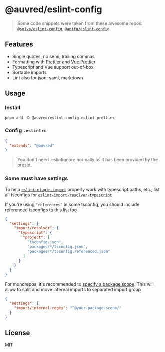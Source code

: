 # @auvred/eslint-config

> Some code snippets were taken from these awesome repos: [`@so1ve/eslint-config`](https://github.com/so1ve/eslint-config), [`@antfu/eslint-config`](https://github.com/antfu/eslint-config)

## Features
- Single quotes, no semi, trailing commas
- Formatting with [Prettier](https://github.com/prettier/prettier) and [Vue Prettier](https://github.com/meteorlxy/eslint-plugin-prettier-vue)
- Typescript and Vue support out-of-box
- Sortable imports
- Lint also for json, yaml, markdown

## Usage
### Install
```
pnpm add -D @auvred/eslint-config eslint prettier
```

### Config `.eslintrc`
```json
{
  "extends": "@auvred"
}
```
> You don't need .eslintignore normally as it has been provided by the preset.

### Some must have settings
To help [`eslint-plugin-import`](https://github.com/import-js/eslint-plugin-import) properly work with typescript paths, etc., list all tsconfigs for [`eslint-import-resolver-typescript`](https://github.com/import-js/eslint-import-resolver-typescript)

If you're using `"references"` in some tsconfig, you should include referenced tsconfigs to this list too
```json
{
  "settings": {
    "import/resolver": {
      "typescript": {
        "project": [
          "tsconfig.json",
          "packages/*/tsconfig.json",
          "packages/*/tsconfig.referenced.json"
        ]
      }
    }
  }
}
```

For monorepos, it's recommended to [specify a package scope](https://github.com/import-js/eslint-plugin-import#importinternal-regex). This will allow to split and move internal imports to separated import group
```json
{
  "settings": {
    "import/internal-regex": "^@your-package-scope/"
  }
}
```

## License
MIT

